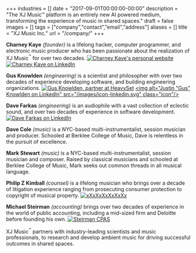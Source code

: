 +++
industries = []
date = "2017-09-01T00:00:00-00:00"
description = "The XJ Music™ platform is an entirely new AI powered medium, transforming the experience of music in shared spaces."
draft = false
images = []
tags = ["company","contact","email","address"]
aliases = []
title = "XJ Music Inc."
url = "/company/"
+++

**Charney Kaye** *(founder)* is a lifelong hacker, computer programmer, and electronic music producer who has been passionate about the realization of XJ Music<sup>&trade;</sup> for over two decades. [<img alt="Charney Kaye's personal website" src="/images/icon-globe.svg" class="icon"/>](https://charneykaye.com/info/) [<img alt="Charney Kaye on LinkedIn" src="/images/icon-linkedin.svg" class="icon"/>](https://www.linkedin.com/in/charneykaye/) 

**Gus Knowlden** *(engineering)* is a scientist and philosopher with over two decades of experience developing software, and building engineering organizations. [<img alt="Gus Knowlden, partner at HeavySet" src="/images/icon-globe.svg" class="icon"/>](https://heavyset.io/) [<img alt="Justin "Gus" Knowlden on LinkedIn" src="/images/icon-linkedin.svg" class="icon"/>](https://www.linkedin.com/in/jaknowlden/)

**Dave Farkas** *(engineering)* is an audiophile with a vast collection of eclectic sound, and over two decades of experience in software development. [<img alt="Dave Farkas on LinkedIn" src="/images/icon-linkedin.svg" class="icon"/>](https://linkedin.com/in/sakrafd)

**Dave Cole** *(music)* is a NYC-based multi-instrumentalist, session musician and producer. Schooled at Berklee College of Music, Dave is relentless in the pursuit of excellence.

**Mark Stewart** *(music)* is a NYC-based multi-instrumentalist, session musician and composer. Raised by classical musicians and schooled at Berklee College of Music, Mark seeks out common threads in all musical language.

**Philip Z Kimball** *(counsel)* is a lifelong musician who brings over a decade of litigation experience ranging from prosecuting consumer protection to copyright of musical property. [<img alt="xXxXxXxXxXxXx" src="/images/icon-globe.svg" class="icon"/>](http://www.pzklaw.com/)

**Michael Steirman** *(accounting)* brings over two decades of experience in the world of public accounting, including a mid-sized firm and Deloitte before founding his own. [<img alt="Steirman CPAS" src="/images/icon-globe.svg" class="icon"/>](http://www.steirmancpas.com/)

XJ Music<sup>&trade;</sup> partners with industry-leading scientists and music professionals, to research and develop ambient music for driving successful outcomes in shared spaces.

